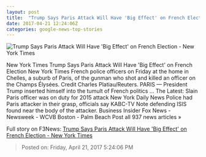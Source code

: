 ```yaml
---
layout: post
title:  "Trump Says Paris Attack Will Have 'Big Effect' on French Election - New York Times"
date: 2017-04-21 12:24:06Z
categories: google-news-top-stories
---
```


![Trump Says Paris Attack Will Have 'Big Effect' on French Election - New York Times](https://static01.nyt.com/images/2017/04/22/world/22paris-1/22paris-1-facebookJumbo.jpg)

New York Times Trump Says Paris Attack Will Have 'Big Effect' on French Election New York Times French police officers on Friday at the home in Chelles, a suburb of Paris, of the gunman who shot and killed an officer on the Champs Élysées. Credit Charles Platiau/Reuters. PARIS — President Trump inserted himself into the tumult of French politics ... The Latest: Slain Paris officer was on duty for 2015 attack New York Daily News Police had Paris attacker in their grasp, officials say KABC-TV Note defending ISIS found near the body of the attacker. Business Insider Fox News - Newsweek - WCVB Boston - Palm Beach Post all 937 news articles »


Full story on F3News: [Trump Says Paris Attack Will Have 'Big Effect' on French Election - New York Times](http://www.f3nws.com/n/CvWjNH)

> Posted on: Friday, April 21, 2017 5:24:06 PM
